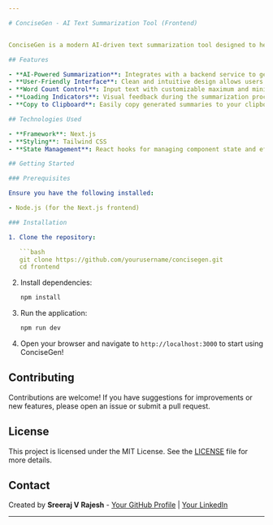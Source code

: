```yaml
---

# ConciseGen - AI Text Summarization Tool (Frontend)


ConciseGen is a modern AI-driven text summarization tool designed to help you create concise summaries of lengthy articles and text inputs. Built using Next.js and Tailwind CSS, ConciseGen offers a simple yet powerful user interface that enhances your reading experience.

## Features

- **AI-Powered Summarization**: Integrates with a backend service to generate accurate and meaningful summaries of the text you provide.
- **User-Friendly Interface**: Clean and intuitive design allows users to input text easily and receive summaries quickly.
- **Word Count Control**: Input text with customizable maximum and minimum word limits for tailored summaries, helping users manage content length.
- **Loading Indicators**: Visual feedback during the summarization process keeps users informed about the status of their request.
- **Copy to Clipboard**: Easily copy generated summaries to your clipboard with a single click.

## Technologies Used

- **Framework**: Next.js
- **Styling**: Tailwind CSS
- **State Management**: React hooks for managing component state and effects

## Getting Started

### Prerequisites

Ensure you have the following installed:

- Node.js (for the Next.js frontend)

### Installation

1. Clone the repository:

   ```bash
   git clone https://github.com/yourusername/concisegen.git
   cd frontend
   ```

2. Install dependencies:

   ```bash
   npm install
   ```

3. Run the application:

   ```bash
   npm run dev
   ```

4. Open your browser and navigate to `http://localhost:3000` to start using ConciseGen!

## Contributing

Contributions are welcome! If you have suggestions for improvements or new features, please open an issue or submit a pull request.

## License

This project is licensed under the MIT License. See the [LICENSE](LICENSE) file for more details.

## Contact

Created by **Sreeraj V Rajesh** - [Your GitHub Profile](https://github.com/cyberkutti-iedc) | [Your LinkedIn](https://linkedin.com/in/sreerajvrajesh)

---
```

